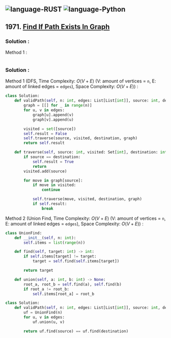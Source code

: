 ![language-RUST](https://img.shields.io/badge/RUST-8d4004?style=for-the-badge&logo=RUST)
![language-Python](https://img.shields.io/badge/Python-ffd43b?style=for-the-badge&logo=PYTHON)
---

## 1971. [Find If Path Exists In Graph](https://leetcode.com/problems/find-if-path-exists-in-graph)

### Solution :

Method 1 :
```rust
```

### Solution :

Method 1 (DFS, Time Complexity: $O(V+E)$ (V: amount of vertices = `n`, E: amount of linked edges = `edges`), Space Complexity: $O(V+E)$) :
```python
class Solution:
    def validPath(self, n: int, edges: List[List[int]], source: int, destination: int) -> bool:
        graph = [[] for _ in range(n)]
        for u, v in edges:
            graph[u].append(v)
            graph[v].append(u)

        visited = set([source])
        self.result = False
        self.traverse(source, visited, destination, graph)
        return self.result

    def traverse(self, source: int, visited: Set[int], destination: int, graph: List[List[int]]):
        if source == destination:
            self.result = True
            return
        visited.add(source)

        for move in graph[source]:
            if move in visited:
                continue

            self.traverse(move, visited, destination, graph)
            if self.result:
                break
```

Method 2 (Union Find, Time Complexity: $O(V+E)$ (V: amount of vertices = `n`, E: amount of linked edges = `edges`), Space Complexity: $O(V+E)$) :
```python
class UnionFind:
    def __init__(self, n: int):
        self.items = list(range(n))

    def find(self, target: int) -> int:
        if self.items[target] != target:
            target = self.find(self.items[target])

        return target

    def union(self, a: int, b: int) -> None:
        root_a, root_b = self.find(a), self.find(b)
        if root_a != root_b:
            self.items[root_a] = root_b

class Solution:
    def validPath(self, n: int, edges: List[List[int]], source: int, destination: int) -> bool:
        uf = UnionFind(n)
        for u, v in edges:
            uf.union(u, v)

        return uf.find(source) == uf.find(destination)
```
